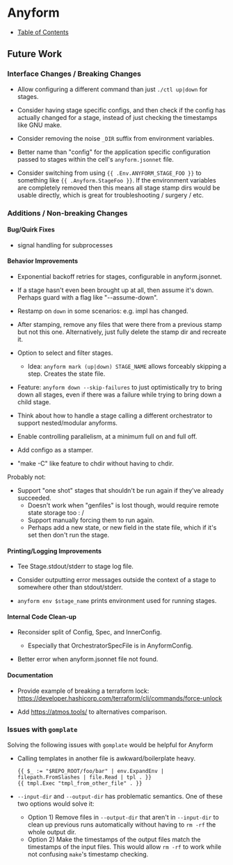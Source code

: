 
# Anyform

- [Table of Contents](/README.md)

## Future Work


### Interface Changes / Breaking Changes

- Allow configuring a different command than just `./ctl up|down` for stages.

- Consider having stage specific configs, and then check if the config has
  actually changed for a stage, instead of just checking the timestamps like GNU
  make.

- Consider removing the noise `_DIR` suffix from environment variables.

- Better name than "config" for the application specific configuration passed to
  stages within the cell's `anyform.jsonnet` file.

- Consider switching from using `{{ .Env.ANYFORM_STAGE_FOO }}` to something like
  `{{ .Anyform.StageFoo }}`.  If the environment variables are completely
  removed then this means all stage stamp dirs would be usable directly, which
  is great for troubleshooting / surgery / etc.

### Additions / Non-breaking Changes

#### Bug/Quirk Fixes

- signal handling for subprocesses

#### Behavior Improvements

- Exponential backoff retries for stages, configurable in anyform.jsonnet.

- If a stage hasn't even been brought up at all, then assume it's down.  Perhaps
  guard with a flag like "--assume-down".

- Restamp on `down` in some scenarios: e.g. impl has changed.

- After stamping, remove any files that were there from a previous stamp but not
  this one.  Alternatively, just fully delete the stamp dir and recreate it.

- Option to select and filter stages.
  - Idea: `anyform mark (up|down) STAGE_NAME` allows forceably skipping a step.
    Creates the state file.

- Feature: `anyform down --skip-failures` to just optimistically try to bring
  down all stages, even if there was a failure while trying to bring down a
  child stage.

- Think about how to handle a stage calling a different orchestrator to support
  nested/modular anyforms.

- Enable controlling parallelism, at a minimum full on and full off.

- Add configo as a stamper.

- "make -C" like feature to chdir without having to chdir.


Probably not:

- Support "one shot" stages that shouldn't be run again if they've already
  succeeded.
  - Doesn't work when "genfiles" is lost though, would require remote state
    storage too : /
  - Support manually forcing them to run again.
  - Perhaps add a new state, or new field in the state file, which if it's set
    then don't run the stage.

#### Printing/Logging Improvements

- Tee Stage.stdout/stderr to stage log file.

- Consider outputting error messages outside the context of a stage to somewhere
  other than stdout/stderr.

- `anyform env $stage_name` prints environment used for running stages.

#### Internal Code Clean-up

- Reconsider split of Config, Spec, and InnerConfig.
  - Especially that OrchestratorSpecFile is in AnyformConfig.

- Better error when anyform.jsonnet file not found.

#### Documentation

- Provide example of breaking a terraform lock:
  https://developer.hashicorp.com/terraform/cli/commands/force-unlock

- Add https://atmos.tools/ to alternatives comparison.


### Issues with `gomplate`

Solving the following issues with `gomplate` would be helpful for Anyform

- Calling templates in another file is awkward/boilerplate heavy.
  ```golang
  {{ $_ := "$REPO_ROOT/foo/bar" | env.ExpandEnv | filepath.FromSlashes | file.Read | tpl . }}
  {{ tmpl.Exec "tmpl_from_other_file" . }}
  ```

- `--input-dir` and `--output-dir` has problematic semantics.  One of these two
  options would solve it:
    - Option 1) Remove files in `--output-dir` that aren't in `--input-dir` to clean up
      previous runs automatically without having to `rm -rf` the whole output dir.
    - Option 2) Make the timestamps of the output files match the timestamps of
      the input files.  This would allow `rm -rf` to work while not confusing
      `make`'s timestamp checking.
